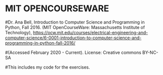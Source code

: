 # MIT OPENCOURSEWARE
#Dr. Ana Bell, Introduction to Computer Science and Programming in Python, Fall 2016. (MIT OpenCourseWare: Massachusetts Institute of Technology), https://ocw.mit.edu/courses/electrical-engineering-and-computer-science/6-0001-introduction-to-computer-science-and-programming-in-python-fall-2016/

#(Accessed February 2020 - Current). License: Creative commons BY-NC-SA 

#This includes my code for the exercises.

